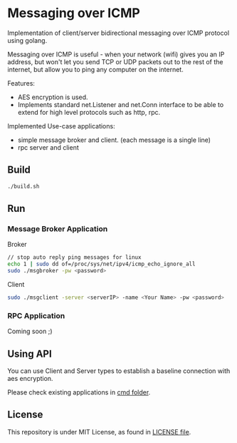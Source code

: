 # Messaging over ICMP
Implementation of client/server bidirectional messaging over ICMP protocol using golang.

Messaging over ICMP is useful - when your network (wifi) gives you an IP address, but won't let you send TCP or UDP packets out to the rest of the internet, but allow you to ping any computer on the internet.

Features:
- AES encryption is used.
- Implements standard net.Listener and net.Conn interface to be able to extend for high level protocols such as http, rpc.

Implemented Use-case applications:
- simple message broker and client. (each message is a single line)
- rpc server and client

## Build
```sh
./build.sh
```

## Run

### Message Broker Application

Broker
```sh
// stop auto reply ping messages for linux
echo 1 | sudo dd of=/proc/sys/net/ipv4/icmp_echo_ignore_all
sudo ./msgbroker -pw <password>
```

Client
```sh
sudo ./msgclient -server <serverIP> -name <Your Name> -pw <password>
```

### RPC Application

Coming soon ;)

## Using API

You can use Client and Server types to establish a baseline connection with aes encryption.

Please check existing applications in [cmd folder](cmd).

## License

This repository is under MIT License, as found in [LICENSE file](LICENSE).
